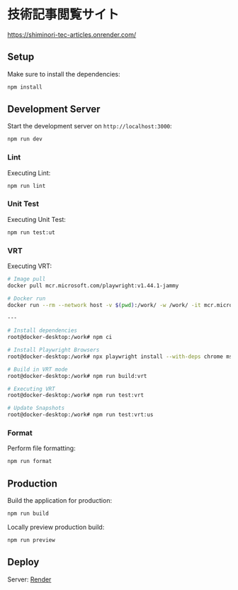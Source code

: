 # 技術記事閲覧サイト

https://shiminori-tec-articles.onrender.com/

## Setup

Make sure to install the dependencies:

```bash
npm install
```

## Development Server

Start the development server on `http://localhost:3000`:

```bash
npm run dev
```

### Lint

Executing Lint:

```bash
npm run lint
```

### Unit Test

Executing Unit Test:

```bash
npm run test:ut
```

### VRT

Executing VRT:

```bash
# Image pull
docker pull mcr.microsoft.com/playwright:v1.44.1-jammy

# Docker run
docker run --rm --network host -v $(pwd):/work/ -w /work/ -it mcr.microsoft.com/playwright:v1.44.1-jammy /bin/bash

---

# Install dependencies
root@docker-desktop:/work# npm ci

# Install Playwright Browsers
root@docker-desktop:/work# npx playwright install --with-deps chrome msedge

# Build in VRT mode
root@docker-desktop:/work# npm run build:vrt

# Executing VRT
root@docker-desktop:/work# npm run test:vrt

# Update Snapshots
root@docker-desktop:/work# npm run test:vrt:us
```

### Format

Perform file formatting:

```bash
npm run format
```

## Production

Build the application for production:

```bash
npm run build
```

Locally preview production build:

```bash
npm run preview
```

## Deploy

Server: [Render](https://dashboard.render.com/)
